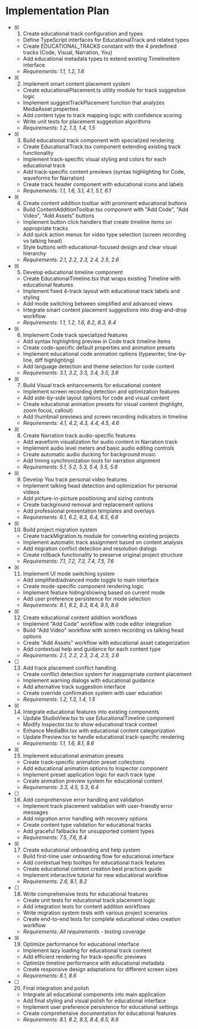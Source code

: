 # Implementation Plan

- [x] 1. Create educational track configuration and types





  - Define TypeScript interfaces for EducationalTrack and related types
  - Create EDUCATIONAL_TRACKS constant with the 4 predefined tracks (Code, Visual, Narration, You)
  - Add educational metadata types to extend existing TimelineItem interface
  - _Requirements: 1.1, 1.2, 1.6_

- [x] 2. Implement smart content placement system





  - Create educationalPlacement.ts utility module for track suggestion logic
  - Implement suggestTrackPlacement function that analyzes MediaAsset properties
  - Add content type to track mapping logic with confidence scoring
  - Write unit tests for placement suggestion algorithms
  - _Requirements: 1.2, 1.3, 1.4, 1.5_

- [x] 3. Build educational track component with specialized rendering





  - Create EducationalTrack.tsx component extending existing track functionality
  - Implement track-specific visual styling and colors for each educational track
  - Add track-specific content previews (syntax highlighting for Code, waveforms for Narration)
  - Create track header component with educational icons and labels
  - _Requirements: 1.1, 1.6, 3.1, 4.1, 5.1, 6.1_

- [x] 4. Create content addition toolbar with prominent educational buttons





  - Build ContentAdditionToolbar.tsx component with "Add Code", "Add Video", "Add Assets" buttons
  - Implement button click handlers that create timeline items on appropriate tracks
  - Add quick action menus for video type selection (screen recording vs talking head)
  - Style buttons with educational-focused design and clear visual hierarchy
  - _Requirements: 2.1, 2.2, 2.3, 2.4, 2.5, 2.6_

- [x] 5. Develop educational timeline component





  - Create EducationalTimeline.tsx that wraps existing Timeline with educational features
  - Implement fixed 4-track layout with educational track labels and styling
  - Add mode switching between simplified and advanced views
  - Integrate smart content placement suggestions into drag-and-drop workflow
  - _Requirements: 1.1, 1.2, 1.6, 8.2, 8.3, 8.4_

- [x] 6. Implement Code track specialized features





  - Add syntax highlighting preview in Code track timeline items
  - Create code-specific default properties and animation presets
  - Implement educational code animation options (typewriter, line-by-line, diff highlighting)
  - Add language detection and theme selection for code content
  - _Requirements: 3.1, 3.2, 3.3, 3.4, 3.5, 3.6_

- [x] 7. Build Visual track enhancements for educational content





  - Implement screen recording detection and optimization features
  - Add side-by-side layout options for code and visual content
  - Create educational animation presets for visual content (highlight, zoom focus, callout)
  - Add thumbnail previews and screen recording indicators in timeline
  - _Requirements: 4.1, 4.2, 4.3, 4.4, 4.5, 4.6_

- [x] 8. Create Narration track audio-specific features





  - Add waveform visualization for audio content in Narration track
  - Implement audio level meters and basic audio editing controls
  - Create automatic audio ducking for background music
  - Add timing synchronization tools for narration alignment
  - _Requirements: 5.1, 5.2, 5.3, 5.4, 5.5, 5.6_

- [x] 9. Develop You track personal video features





  - Implement talking head detection and optimization for personal videos
  - Add picture-in-picture positioning and sizing controls
  - Create background removal and replacement options
  - Add professional presentation templates and overlays
  - _Requirements: 6.1, 6.2, 6.3, 6.4, 6.5, 6.6_

- [x] 10. Build project migration system





  - Create trackMigration.ts module for converting existing projects
  - Implement automatic track assignment based on content analysis
  - Add migration conflict detection and resolution dialogs
  - Create rollback functionality to preserve original project structure
  - _Requirements: 7.1, 7.2, 7.3, 7.4, 7.5, 7.6_

- [x] 11. Implement UI mode switching system





  - Add simplified/advanced mode toggle to main interface
  - Create mode-specific component rendering logic
  - Implement feature hiding/showing based on current mode
  - Add user preference persistence for mode selection
  - _Requirements: 8.1, 8.2, 8.3, 8.4, 8.5, 8.6_

- [x] 12. Create educational content addition workflows





  - Implement "Add Code" workflow with code editor integration
  - Build "Add Video" workflow with screen recording vs talking head options
  - Create "Add Assets" workflow with educational asset categorization
  - Add contextual help and guidance for each content type
  - _Requirements: 2.1, 2.2, 2.3, 2.4, 2.5, 2.6_

- [ ] 13. Add track placement conflict handling
  - Create conflict detection system for inappropriate content placement
  - Implement warning dialogs with educational guidance
  - Add alternative track suggestion interface
  - Create override confirmation system with user education
  - _Requirements: 1.2, 1.3, 1.4, 1.5_

- [x] 14. Integrate educational features into existing components





  - Update StudioView.tsx to use EducationalTimeline component
  - Modify Inspector.tsx to show educational track context
  - Enhance MediaBin.tsx with educational content categorization
  - Update Preview.tsx to handle educational track-specific rendering
  - _Requirements: 1.1, 1.6, 8.1, 8.6_

- [x] 15. Implement educational animation presets


  - Create track-specific animation preset collections
  - Add educational animation options to Inspector component
  - Implement preset application logic for each track type
  - Create animation preview system for educational content
  - _Requirements: 3.3, 4.5, 5.3, 6.4_

- [ ] 16. Add comprehensive error handling and validation
  - Implement track placement validation with user-friendly error messages
  - Add migration error handling with recovery options
  - Create content type validation for educational tracks
  - Add graceful fallbacks for unsupported content types
  - _Requirements: 7.5, 7.6, 8.4_

- [x] 17. Create educational onboarding and help system
  - Build first-time user onboarding flow for educational interface
  - Add contextual help tooltips for educational track features
  - Create educational content creation best practices guide
  - Implement interactive tutorial for new educational workflow
  - _Requirements: 2.6, 8.1, 8.2_

- [ ] 18. Write comprehensive tests for educational features
  - Create unit tests for educational track placement logic
  - Add integration tests for content addition workflows
  - Write migration system tests with various project scenarios
  - Create end-to-end tests for complete educational video creation workflow
  - _Requirements: All requirements - testing coverage_

- [x] 19. Optimize performance for educational interface





  - Implement lazy loading for educational track content
  - Add efficient rendering for track-specific previews
  - Optimize timeline performance with educational metadata
  - Create responsive design adaptations for different screen sizes
  - _Requirements: 8.1, 8.6_

- [ ] 20. Final integration and polish
  - Integrate all educational components into main application
  - Add final styling and visual polish for educational interface
  - Implement user preference persistence for educational settings
  - Create comprehensive documentation for educational features
  - _Requirements: 8.1, 8.2, 8.3, 8.4, 8.5, 8.6_